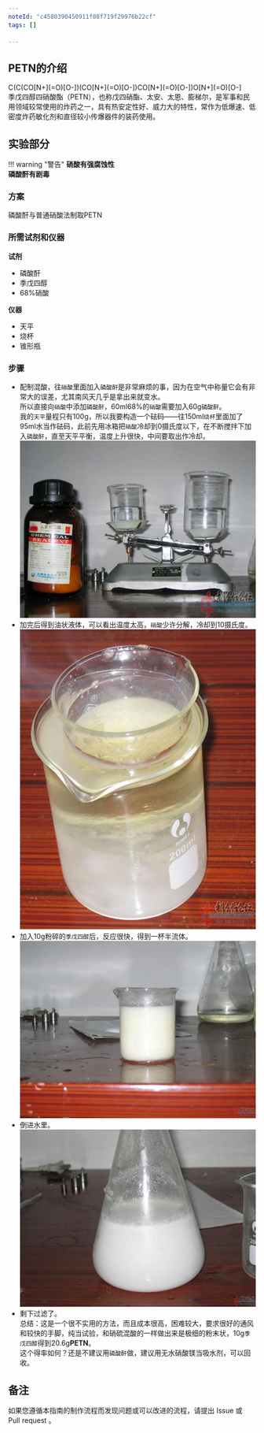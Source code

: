 ```yaml
---
noteId: "c4580390450911f08f719f29976b22cf"
tags: []

---
```


## PETN的介绍

<div class="smiles">C(C(CO[N+](=O)[O-])(CO[N+](=O)[O-])CO[N+](=O)[O-])O[N+](=O)[O-]</div>
季戊四醇四硝酸酯（PETN），也称戊四硝酯、太安、太恩、膨梯尔，是军事和民用领域较常使用的炸药之一，具有热安定性好、威力大的特性，常作为低爆速、低密度炸药敏化剂和直径较小传爆器件的装药使用。

## 实验部分

!!! warning "警告" 
    **硝酸有强腐蚀性**  
    **磷酸酐有剧毒**

### 方案

磷酸酐与普通硝酸法制取PETN

### 所需试剂和仪器

**试剂** 

* 磷酸酐
* 季戊四醇
* 68%硝酸

**仪器**

* 天平
* 烧杯
* 锥形瓶

### 步骤

* 配制混酸，往`硝酸`里面加入`磷酸酐`是非常麻烦的事，因为在空气中称量它会有非常大的误差，尤其南风天几乎是拿出来就变水。  
所以直接向`硝酸`中添加`磷酸酐`，60ml68%的`硝酸`需要加入60g`磷酸酐`。  
我的`天平`量程只有100g，所以我要构造一个砝码——往150ml`烧杯`里面加了95ml水当作砝码，此前先用冰箱把`硝酸`冷却到0摄氏度以下，在不断搅拌下加入`磷酸酐`，直至天平平衡，温度上升很快，中间要取出作冷却。
![1](1.png)  
* 加完后得到油状液体，可以看出温度太高，`硝酸`少许分解，冷却到10摄氏度。    
![2](2.png)  
* 加入10g粉碎的`季戊四醇`后，反应很快，得到一杯半流体。  
![3](3.png)  
* 倒进水里。  
![4](4.png)  
* 剩下过滤了。  
总结：这是一个很不实用的方法，而且成本很高，困难较大，要求很好的通风和较快的手脚，纯当试验，和硝硫混酸的一样做出来是极细的粉末状，10g`季戊四醇`得到20.6g**PETN**。  
这个得率如何？还是不建议用`磷酸酐`做，建议用无水硝酸镁当吸水剂，可以回收。 

## 备注

如果您遵循本指南的制作流程而发现问题或可以改进的流程，请提出 Issue 或 Pull request 。